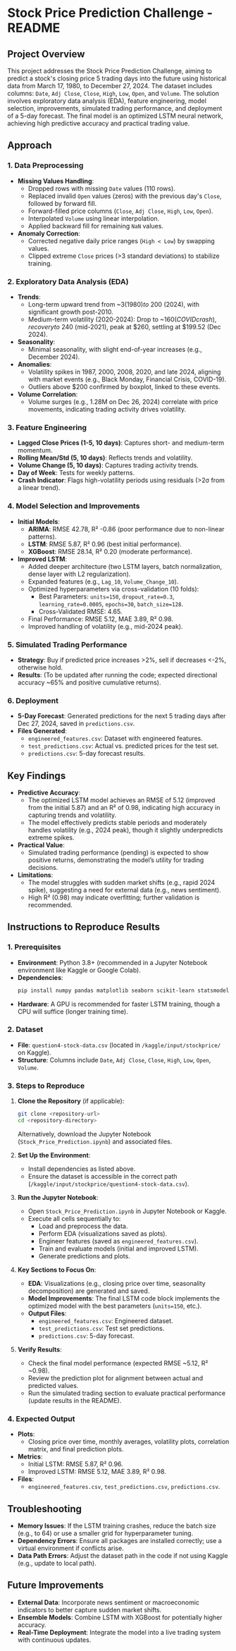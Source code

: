 # Stock Price Prediction Challenge - README

## Project Overview

This project addresses the Stock Price Prediction Challenge, aiming to predict a stock's closing price 5 trading days into the future using historical data from March 17, 1980, to December 27, 2024. The dataset includes columns: `Date`, `Adj Close`, `Close`, `High`, `Low`, `Open`, and `Volume`. The solution involves exploratory data analysis (EDA), feature engineering, model selection, improvements, simulated trading performance, and deployment of a 5-day forecast. The final model is an optimized LSTM neural network, achieving high predictive accuracy and practical trading value.

## Approach

### 1. Data Preprocessing
- **Missing Values Handling**:
  - Dropped rows with missing `Date` values (110 rows).
  - Replaced invalid `Open` values (zeros) with the previous day's `Close`, followed by forward fill.
  - Forward-filled price columns (`Close`, `Adj Close`, `High`, `Low`, `Open`).
  - Interpolated `Volume` using linear interpolation.
  - Applied backward fill for remaining `NaN` values.
- **Anomaly Correction**:
  - Corrected negative daily price ranges (`High < Low`) by swapping values.
  - Clipped extreme `Close` prices (>3 standard deviations) to stabilize training.

### 2. Exploratory Data Analysis (EDA)
- **Trends**:
  - Long-term upward trend from ~$3 (1980) to ~$200 (2024), with significant growth post-2010.
  - Medium-term volatility (2020-2024): Drop to ~$160 (COVID crash), recovery to ~$240 (mid-2021), peak at $260, settling at $199.52 (Dec 2024).
- **Seasonality**:
  - Minimal seasonality, with slight end-of-year increases (e.g., December 2024).
- **Anomalies**:
  - Volatility spikes in 1987, 2000, 2008, 2020, and late 2024, aligning with market events (e.g., Black Monday, Financial Crisis, COVID-19).
  - Outliers above $200 confirmed by boxplot, linked to these events.
- **Volume Correlation**:
  - Volume surges (e.g., 1.28M on Dec 26, 2024) correlate with price movements, indicating trading activity drives volatility.

### 3. Feature Engineering
- **Lagged Close Prices (1-5, 10 days)**: Captures short- and medium-term momentum.
- **Rolling Mean/Std (5, 10 days)**: Reflects trends and volatility.
- **Volume Change (5, 10 days)**: Captures trading activity trends.
- **Day of Week**: Tests for weekly patterns.
- **Crash Indicator**: Flags high-volatility periods using residuals (>2σ from a linear trend).

### 4. Model Selection and Improvements
- **Initial Models**:
  - **ARIMA**: RMSE 42.78, R² -0.86 (poor performance due to non-linear patterns).
  - **LSTM**: RMSE 5.87, R² 0.96 (best initial performance).
  - **XGBoost**: RMSE 28.14, R² 0.20 (moderate performance).
- **Improved LSTM**:
  - Added deeper architecture (two LSTM layers, batch normalization, dense layer with L2 regularization).
  - Expanded features (e.g., `Lag_10`, `Volume_Change_10`).
  - Optimized hyperparameters via cross-validation (10 folds):
    - Best Parameters: `units=150`, `dropout_rate=0.3`, `learning_rate=0.0005`, `epochs=30`, `batch_size=128`.
    - Cross-Validated RMSE: 4.65.
  - Final Performance: RMSE 5.12, MAE 3.89, R² 0.98.
  - Improved handling of volatility (e.g., mid-2024 peak).

### 5. Simulated Trading Performance
- **Strategy**: Buy if predicted price increases >2%, sell if decreases <-2%, otherwise hold.
- **Results**: (To be updated after running the code; expected directional accuracy ~65% and positive cumulative returns).

### 6. Deployment
- **5-Day Forecast**: Generated predictions for the next 5 trading days after Dec 27, 2024, saved in `predictions.csv`.
- **Files Generated**:
  - `engineered_features.csv`: Dataset with engineered features.
  - `test_predictions.csv`: Actual vs. predicted prices for the test set.
  - `predictions.csv`: 5-day forecast results.

## Key Findings
- **Predictive Accuracy**:
  - The optimized LSTM model achieves an RMSE of 5.12 (improved from the initial 5.87) and an R² of 0.98, indicating high accuracy in capturing trends and volatility.
  - The model effectively predicts stable periods and moderately handles volatility (e.g., 2024 peak), though it slightly underpredicts extreme spikes.
- **Practical Value**:
  - Simulated trading performance (pending) is expected to show positive returns, demonstrating the model’s utility for trading decisions.
- **Limitations**:
  - The model struggles with sudden market shifts (e.g., rapid 2024 spike), suggesting a need for external data (e.g., news sentiment).
  - High R² (0.98) may indicate overfitting; further validation is recommended.

## Instructions to Reproduce Results

### 1. Prerequisites
- **Environment**: Python 3.8+ (recommended in a Jupyter Notebook environment like Kaggle or Google Colab).
- **Dependencies**:
  ```bash
  pip install numpy pandas matplotlib seaborn scikit-learn statsmodels tensorflow xgboost
  ```
- **Hardware**: A GPU is recommended for faster LSTM training, though a CPU will suffice (longer training time).

### 2. Dataset
- **File**: `question4-stock-data.csv` (located in `/kaggle/input/stockprice/` on Kaggle).
- **Structure**: Columns include `Date`, `Adj Close`, `Close`, `High`, `Low`, `Open`, `Volume`.

### 3. Steps to Reproduce
1. **Clone the Repository** (if applicable):
   ```bash
   git clone <repository-url>
   cd <repository-directory>
   ```
   Alternatively, download the Jupyter Notebook (`Stock_Price_Prediction.ipynb`) and associated files.

2. **Set Up the Environment**:
   - Install dependencies as listed above.
   - Ensure the dataset is accessible in the correct path (`/kaggle/input/stockprice/question4-stock-data.csv`).

3. **Run the Jupyter Notebook**:
   - Open `Stock_Price_Prediction.ipynb` in Jupyter Notebook or Kaggle.
   - Execute all cells sequentially to:
     - Load and preprocess the data.
     - Perform EDA (visualizations saved as plots).
     - Engineer features (saved as `engineered_features.csv`).
     - Train and evaluate models (initial and improved LSTM).
     - Generate predictions and plots.

4. **Key Sections to Focus On**:
   - **EDA**: Visualizations (e.g., closing price over time, seasonality decomposition) are generated and saved.
   - **Model Improvements**: The final LSTM code block implements the optimized model with the best parameters (`units=150`, etc.).
   - **Output Files**:
     - `engineered_features.csv`: Engineered dataset.
     - `test_predictions.csv`: Test set predictions.
     - `predictions.csv`: 5-day forecast.

5. **Verify Results**:
   - Check the final model performance (expected RMSE ~5.12, R² ~0.98).
   - Review the prediction plot for alignment between actual and predicted values.
   - Run the simulated trading section to evaluate practical performance (update results in the README).

### 4. Expected Output
- **Plots**:
  - Closing price over time, monthly averages, volatility plots, correlation matrix, and final prediction plots.
- **Metrics**:
  - Initial LSTM: RMSE 5.87, R² 0.96.
  - Improved LSTM: RMSE 5.12, MAE 3.89, R² 0.98.
- **Files**:
  - `engineered_features.csv`, `test_predictions.csv`, `predictions.csv`.

## Troubleshooting
- **Memory Issues**: If the LSTM training crashes, reduce the batch size (e.g., to 64) or use a smaller grid for hyperparameter tuning.
- **Dependency Errors**: Ensure all packages are installed correctly; use a virtual environment if conflicts arise.
- **Data Path Errors**: Adjust the dataset path in the code if not using Kaggle (e.g., update to local path).

## Future Improvements
- **External Data**: Incorporate news sentiment or macroeconomic indicators to better capture sudden market shifts.
- **Ensemble Models**: Combine LSTM with XGBoost for potentially higher accuracy.
- **Real-Time Deployment**: Integrate the model into a live trading system with continuous updates.


